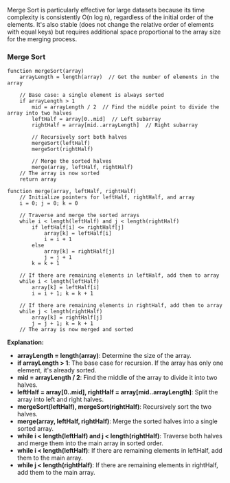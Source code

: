 Merge Sort is particularly effective for large datasets because its time complexity is consistently O(n log n), regardless of the initial order of the elements. It's also stable (does not change the relative order of elements with equal keys) but requires additional space proportional to the array size for the merging process.

### Merge Sort
```plaintext
function mergeSort(array)
    arrayLength = length(array)  // Get the number of elements in the array

    // Base case: a single element is always sorted
    if arrayLength > 1
        mid = arrayLength / 2  // Find the middle point to divide the array into two halves
        leftHalf = array[0..mid]  // Left subarray
        rightHalf = array[mid..arrayLength]  // Right subarray

        // Recursively sort both halves
        mergeSort(leftHalf)
        mergeSort(rightHalf)

        // Merge the sorted halves
        merge(array, leftHalf, rightHalf)
    // The array is now sorted
    return array

function merge(array, leftHalf, rightHalf)
    // Initialize pointers for leftHalf, rightHalf, and array
    i = 0; j = 0; k = 0

    // Traverse and merge the sorted arrays
    while i < length(leftHalf) and j < length(rightHalf)
        if leftHalf[i] <= rightHalf[j]
            array[k] = leftHalf[i]
            i = i + 1
        else
            array[k] = rightHalf[j]
            j = j + 1
        k = k + 1

    // If there are remaining elements in leftHalf, add them to array
    while i < length(leftHalf)
        array[k] = leftHalf[i]
        i = i + 1; k = k + 1

    // If there are remaining elements in rightHalf, add them to array
    while j < length(rightHalf)
        array[k] = rightHalf[j]
        j = j + 1; k = k + 1
    // The array is now merged and sorted
```
**Explanation:**
- **arrayLength = length(array)**: Determine the size of the array.
- **if arrayLength > 1**: The base case for recursion. If the array has only one element, it's already sorted.
- **mid = arrayLength / 2**: Find the middle of the array to divide it into two halves.
- **leftHalf = array[0..mid], rightHalf = array[mid..arrayLength]**: Split the array into left and right halves.
- **mergeSort(leftHalf), mergeSort(rightHalf)**: Recursively sort the two halves.
- **merge(array, leftHalf, rightHalf)**: Merge the sorted halves into a single sorted array.
- **while i < length(leftHalf) and j < length(rightHalf)**: Traverse both halves and merge them into the main array in sorted order.
- **while i < length(leftHalf)**: If there are remaining elements in leftHalf, add them to the main array.
- **while j < length(rightHalf)**: If there are remaining elements in rightHalf, add them to the main array.

